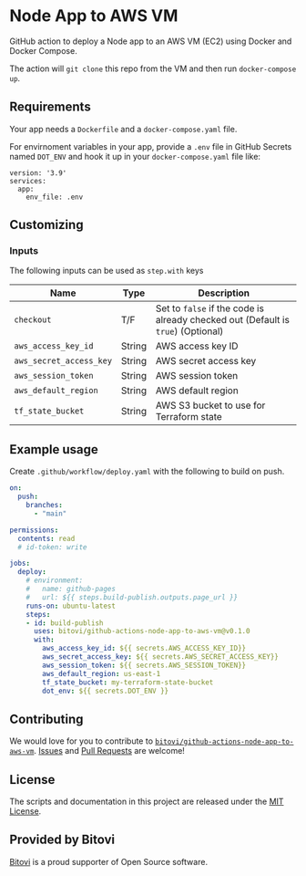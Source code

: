 # Node App to AWS VM

GitHub action to deploy a Node app to an AWS VM (EC2) using Docker and Docker Compose.

The action will `git clone` this repo from the VM and then run `docker-compose up`.

## Requirements
Your app needs a `Dockerfile` and a `docker-compose.yaml` file.

For envirnoment variables in your app, provide a `.env` file in GitHub Secrets named `DOT_ENV` and hook it up in your `docker-compose.yaml` file like:
```
version: '3.9'
services:
  app:
    env_file: .env
```

## Customizing

### Inputs

The following inputs can be used as `step.with` keys

| Name             | Type    | Description                        |
|------------------|---------|------------------------------------|
| `checkout`          | T/F  | Set to `false` if the code is already checked out (Default is `true`) (Optional) |
| `aws_access_key_id` | String | AWS access key ID |
| `aws_secret_access_key` | String | AWS secret access key |
| `aws_session_token` | String | AWS session token |
| `aws_default_region` | String | AWS default region |
| `tf_state_bucket` | String | AWS S3 bucket to use for Terraform state |

## Example usage

Create `.github/workflow/deploy.yaml` with the following to build on push.

```yaml
on:
  push:
    branches:
      - "main"

permissions:
  contents: read
  # id-token: write

jobs:
  deploy:
    # environment:
    #   name: github-pages
    #   url: ${{ steps.build-publish.outputs.page_url }}
    runs-on: ubuntu-latest
    steps:
    - id: build-publish
      uses: bitovi/github-actions-node-app-to-aws-vm@v0.1.0
      with:
        aws_access_key_id: ${{ secrets.AWS_ACCESS_KEY_ID}}
        aws_secret_access_key: ${{ secrets.AWS_SECRET_ACCESS_KEY}}
        aws_session_token: ${{ secrets.AWS_SESSION_TOKEN}}
        aws_default_region: us-east-1
        tf_state_bucket: my-terraform-state-bucket
        dot_env: ${{ secrets.DOT_ENV }}

```


## Contributing
We would love for you to contribute to [`bitovi/github-actions-node-app-to-aws-vm`](hhttps://github.com/bitovi/github-actions-node-app-to-aws-vm).   [Issues](https://github.com/bitovi/github-actions-node-app-to-aws-vm/issues) and [Pull Requests](https://github.com/bitovi/github-actions-node-app-to-aws-vm/pulls) are welcome!

## License
The scripts and documentation in this project are released under the [MIT License](https://github.com/bitovi/github-actions-github-actions-node-app-to-aws-vm/blob/main/LICENSE).

## Provided by Bitovi
[Bitovi](https://www.bitovi.com/) is a proud supporter of Open Source software.